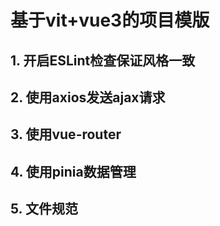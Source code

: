 # 基于vit+vue3的项目模版


## 1. 开启ESLint检查保证风格一致

## 2. 使用axios发送ajax请求

## 3. 使用vue-router

## 4. 使用pinia数据管理

## 5. 文件规范

